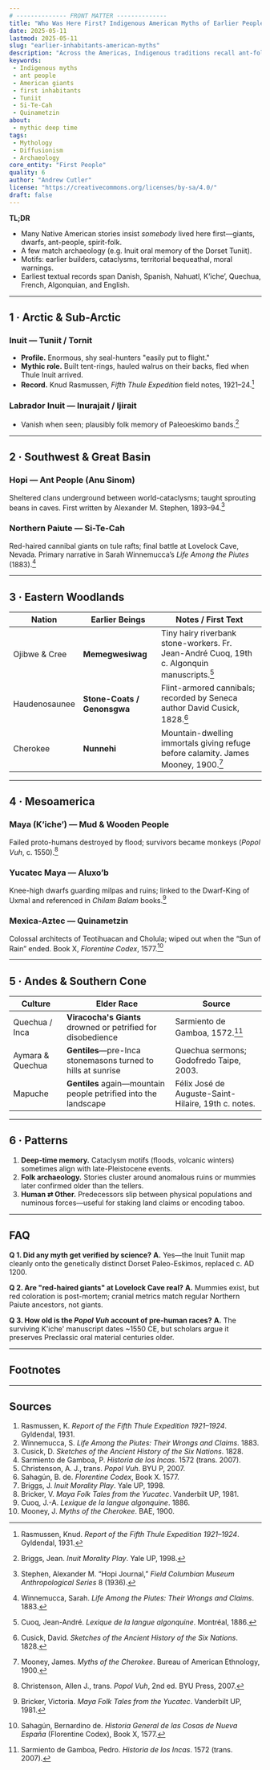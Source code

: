 ```yaml
---
# -------------- FRONT MATTER --------------
title: "Who Was Here First? Indigenous American Myths of Earlier Peoples"
date: 2025-05-11
lastmod: 2025-05-11
slug: "earlier-inhabitants-american-myths"
description: "Across the Americas, Indigenous traditions recall ant-folk, giants, and shadow-people who occupied the land before humans arrived."
keywords:
 - Indigenous myths
 - ant people
 - American giants
 - first inhabitants
 - Tuniit
 - Si-Te-Cah
 - Quinametzin
about:
 - mythic deep time
tags:
 - Mythology
 - Diffusionism
 - Archaeology
core_entity: "First People"
quality: 6
author: "Andrew Cutler"
license: "https://creativecommons.org/licenses/by-sa/4.0/"
draft: false
---
```


**TL;DR**

- Many Native American stories insist *somebody* lived here first—giants, dwarfs, ant-people, spirit-folk.  
- A few match archaeology (e.g. Inuit oral memory of the Dorset Tuniit).  
- Motifs: earlier builders, cataclysms, territorial bequeathal, moral warnings.  
- Earliest textual records span Danish, Spanish, Nahuatl, K’iche’, Quechua, French, Algonquian, and English.  

---

## 1 · Arctic & Sub-Arctic

### Inuit — **Tuniit / Tornit**

- **Profile.** Enormous, shy seal-hunters "easily put to flight." 
- **Mythic role.** Built tent-rings, hauled walrus on their backs, fled when Thule Inuit arrived. 
- **Record.** Knud Rasmussen, *Fifth Thule Expedition* field notes, 1921–24.[^1]

### Labrador Inuit — **Inurajait / Ijirait**

- Vanish when seen; plausibly folk memory of Paleoeskimo bands.[^2]

---

## 2 · Southwest & Great Basin

### Hopi — **Ant People (Anu Sinom)**

Sheltered clans underground between world-cataclysms; taught sprouting beans in caves. First written by Alexander M. Stephen, 1893–94.[^3]

### Northern Paiute — **Si-Te-Cah**

Red-haired cannibal giants on tule rafts; final battle at Lovelock Cave, Nevada. Primary narrative in Sarah Winnemucca’s *Life Among the Piutes* (1883).[^4]

---

## 3 · Eastern Woodlands

| Nation | Earlier Beings | Notes / First Text |
|--------|----------------|--------------------|
| Ojibwe & Cree | **Memegwesiwag** | Tiny hairy riverbank stone-workers. Fr. Jean-André Cuoq, 19th c. Algonquin manuscripts.[^5] |
| Haudenosaunee | **Stone-Coats / Genonsgwa** | Flint-armored cannibals; recorded by Seneca author David Cusick, 1828.[^6] |
| Cherokee | **Nunnehi** | Mountain-dwelling immortals giving refuge before calamity. James Mooney, 1900.[^7] |

---

## 4 · Mesoamerica

### Maya (K’iche’) — **Mud & Wooden People**

Failed proto-humans destroyed by flood; survivors became monkeys (*Popol Vuh*, c. 1550).[^8]

### Yucatec Maya — **Aluxo’b**

Knee-high dwarfs guarding milpas and ruins; linked to the Dwarf-King of Uxmal and referenced in *Chilam Balam* books.[^9]

### Mexica-Aztec — **Quinametzin**

Colossal architects of Teotihuacan and Cholula; wiped out when the “Sun of Rain” ended. Book X, *Florentine Codex*, 1577.[^10]

---

## 5 · Andes & Southern Cone

| Culture | Elder Race | Source |
|---------|-----------|--------|
| Quechua / Inca | **Viracocha's Giants** drowned or petrified for disobedience | Sarmiento de Gamboa, 1572.[^11] |
| Aymara & Quechua | **Gentiles**—pre-Inca stonemasons turned to hills at sunrise | Quechua sermons; Godofredo Taipe, 2003. |
| Mapuche | **Gentiles** again—mountain people petrified into the landscape | Félix José de Auguste-Saint-Hilaire, 19th c. notes. |

---

## 6 · Patterns

1. **Deep-time memory.** Cataclysm motifs (floods, volcanic winters) sometimes align with late-Pleistocene events.  
2. **Folk archaeology.** Stories cluster around anomalous ruins or mummies later confirmed older than the tellers.  
3. **Human ⇄ Other.** Predecessors slip between physical populations and numinous forces—useful for staking land claims or encoding taboo.  

---

## FAQ

**Q 1. Did any myth get verified by science?** 
**A.** Yes—the Inuit Tuniit map cleanly onto the genetically distinct Dorset Paleo-Eskimos, replaced c. AD 1200.

**Q 2. Are "red-haired giants" at Lovelock Cave real?** 
**A.** Mummies exist, but red coloration is post-mortem; cranial metrics match regular Northern Paiute ancestors, not giants.

**Q 3. How old is the *Popol Vuh* account of pre-human races?** 
**A.** The surviving K'iche' manuscript dates ~1550 CE, but scholars argue it preserves Preclassic oral material centuries older.

---

## Footnotes

[^1]: Rasmussen, Knud. *Report of the Fifth Thule Expedition 1921–1924*. Gyldendal, 1931.  
[^2]: Briggs, Jean. *Inuit Morality Play*. Yale UP, 1998.  
[^3]: Stephen, Alexander M. “Hopi Journal,” *Field Columbian Museum Anthropological Series* 8 (1936).  
[^4]: Winnemucca, Sarah. *Life Among the Piutes: Their Wrongs and Claims*. 1883.  
[^5]: Cuoq, Jean-André. *Lexique de la langue algonquine*. Montréal, 1886.  
[^6]: Cusick, David. *Sketches of the Ancient History of the Six Nations*. 1828.  
[^7]: Mooney, James. *Myths of the Cherokee*. Bureau of American Ethnology, 1900.  
[^8]: Christenson, Allen J., trans. *Popol Vuh*, 2nd ed. BYU Press, 2007.  
[^9]: Bricker, Victoria. *Maya Folk Tales from the Yucatec*. Vanderbilt UP, 1981.  
[^10]: Sahagún, Bernardino de. *Historia General de las Cosas de Nueva España* (Florentine Codex), Book X, 1577.  
[^11]: Sarmiento de Gamboa, Pedro. *Historia de los Incas*. 1572 (trans. 2007).

---

## Sources

1. Rasmussen, K. *Report of the Fifth Thule Expedition 1921–1924*. Gyldendal, 1931. 
2. Winnemucca, S. *Life Among the Piutes: Their Wrongs and Claims*. 1883. 
3. Cusick, D. *Sketches of the Ancient History of the Six Nations*. 1828. 
4. Sarmiento de Gamboa, P. *Historia de los Incas*. 1572 (trans. 2007). 
5. Christenson, A. J., trans. *Popol Vuh*. BYU P, 2007. 
6. Sahagún, B. de. *Florentine Codex*, Book X. 1577. 
7. Briggs, J. *Inuit Morality Play*. Yale UP, 1998. 
8. Bricker, V. *Maya Folk Tales from the Yucatec*. Vanderbilt UP, 1981. 
9. Cuoq, J.-A. *Lexique de la langue algonquine*. 1886. 
10. Mooney, J. *Myths of the Cherokee*. BAE, 1900. 